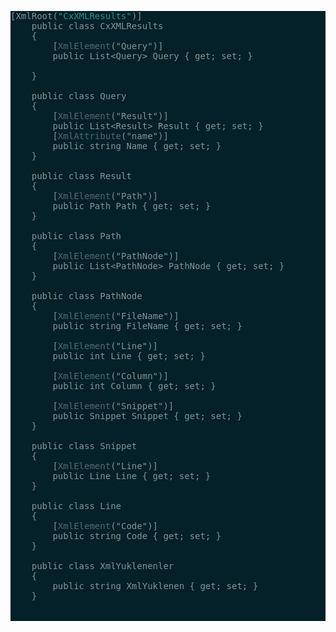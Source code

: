 <pre style="background:#042029;color:#839496">[XmlRoot(<span style="color:#269186"><span style="color:#269186">"</span>CxXMLResults<span style="color:#269186">"</span></span>)]
    public class CxXMLResults
    {
        [<span style="color:#536871">XmlElement</span>("Query")]
        public List&lt;Query> Query { get; set; }

    }

    public class Query
    {
        [<span style="color:#536871">XmlElement</span>("Result")]
        public List&lt;Result> Result { get; set; }
        [<span style="color:#536871">XmlAttribute</span>("name")]
        public string Name { get; set; }
    }

    public class Result
    {
        [<span style="color:#536871">XmlElement</span>("Path")]
        public Path Path { get; set; }
    }

    public class Path
    {
        [<span style="color:#536871">XmlElement</span>("PathNode")]
        public List&lt;PathNode> PathNode { get; set; }
    }

    public class PathNode
    {
        [<span style="color:#536871">XmlElement</span>("FileName")]
        public string FileName { get; set; }

        [<span style="color:#536871">XmlElement</span>("Line")]
        public int Line { get; set; }

        [<span style="color:#536871">XmlElement</span>("Column")]
        public int Column { get; set; }

        [<span style="color:#536871">XmlElement</span>("Snippet")]
        public Snippet Snippet { get; set; }
    }

    public class Snippet
    {
        [<span style="color:#536871">XmlElement</span>("Line")]
        public Line Line { get; set; }
    }

    public class Line
    {
        [<span style="color:#536871">XmlElement</span>("Code")]
        public string Code { get; set; }
    }

    public class XmlYuklenenler
    {
        public string XmlYuklenen { get; set; }
    }


</pre>